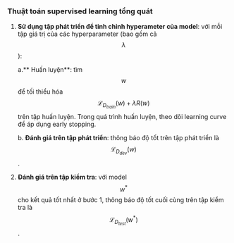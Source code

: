 ### Thuật toán supervised learning tổng quát

1. **Sử dụng tập phát triển để tinh chỉnh hyperameter của model**: với mỗi tập giá trị của các hyperparameter (bao gồm cả $$\lambda$$):

    a.** Huấn luyện**: tìm $$w$$ để tối thiểu hóa $$\mathcal{L}_{D_{train}}(w) + \lambda R(w)$$ trên tập huấn luyện. Trong quá trình huấn luyện, theo dõi learning curve để áp dụng early stopping. 
    
    b. **Đánh giá trên tập phát triển**: thông báo độ tốt trên tập phát triển là $$\mathcal{L}_{D_{dev}}(w)$$. 

2. **Đánh giá trên tập kiểm tra**: với model $$w^*$$ cho kết quả tốt nhất ở bước 1, thông báo độ tốt cuối cùng trên tập kiểm tra là $$\mathcal{L}_{D_{test}}(w^*)$$.
